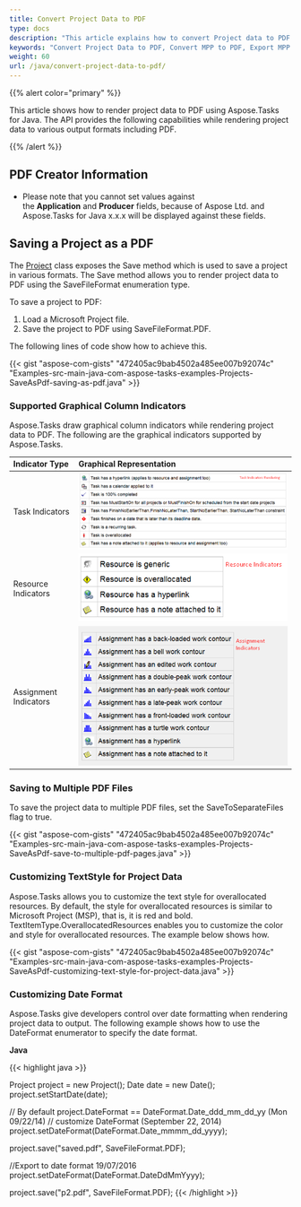 ```yaml
---
title: Convert Project Data to PDF
type: docs
description: "This article explains how to convert Project data to PDF using Aspose.Tasks for Java."
keywords: "Convert Project Data to PDF, Convert MPP to PDF, Export MPP Project to PDF, MPP to multiple PDF files, save project data to PDF, Save MPP as PDF, Aspose.Tasks for Java"
weight: 60
url: /java/convert-project-data-to-pdf/
---
```


{{% alert color="primary" %}} 

This article shows how to render project data to PDF using Aspose.Tasks for Java. The API provides the following capabilities while rendering project data to various output formats including PDF.

{{% /alert %}} 
## **PDF Creator Information**
- Please note that you cannot set values against the **Application** and **Producer** fields, because of Aspose Ltd. and Aspose.Tasks for Java x.x.x will be displayed against these fields.
## **Saving a Project as a PDF**
The [Project](https://apireference.aspose.com/tasks/java/com.aspose.tasks/project) class exposes the Save method which is used to save a project in various formats. The Save method allows you to render project data to PDF using the SaveFileFormat enumeration type.

To save a project to PDF:

1. Load a Microsoft Project file.
2. Save the project to PDF using SaveFileFormat.PDF.

The following lines of code show how to achieve this.

{{< gist "aspose-com-gists" "472405ac9bab4502a485ee007b92074c" "Examples-src-main-java-com-aspose-tasks-examples-Projects-SaveAsPdf-saving-as-pdf.java" >}}


### **Supported Graphical Column Indicators**
Aspose.Tasks draw graphical column indicators while rendering project data to PDF. The following are the graphical indicators supported by Aspose.Tasks.

|**Indicator Type**|**Graphical Representation**|
| :- | :- |
|Task Indicators|![todo:image_alt_text](convert-project-data-to-pdf_1.png)|
|Resource Indicators|![todo:image_alt_text](convert-project-data-to-pdf_2.png)|
|Assignment Indicators|![todo:image_alt_text](convert-project-data-to-pdf_3.png)|

### **Saving to Multiple PDF Files**
To save the project data to multiple PDF files, set the SaveToSeparateFiles flag to true.

{{< gist "aspose-com-gists" "472405ac9bab4502a485ee007b92074c" "Examples-src-main-java-com-aspose-tasks-examples-Projects-SaveAsPdf-save-to-multiple-pdf-pages.java" >}}


### **Customizing TextStyle for Project Data**
Aspose.Tasks allows you to customize the text style for overallocated resources. By default, the style for overallocated resources is similar to Microsoft Project (MSP), that is, it is red and bold. TextItemType.OverallocatedResources enables you to customize the color and style for overallocated resources. The example below shows how.

{{< gist "aspose-com-gists" "472405ac9bab4502a485ee007b92074c" "Examples-src-main-java-com-aspose-tasks-examples-Projects-SaveAsPdf-customizing-text-style-for-project-data.java" >}}


### **Customizing Date Format**
Aspose.Tasks give developers control over date formatting when rendering project data to output. The following example shows how to use the DateFormat enumerator to specify the date format.

**Java**

{{< highlight java >}}

 Project project = new Project();
 Date date = new Date();
 project.setStartDate(date);
 
 // By default project.DateFormat == DateFormat.Date_ddd_mm_dd_yy (Mon 09/22/14)
 // customize DateFormat (September 22, 2014)
 project.setDateFormat(DateFormat.Date_mmmm_dd_yyyy);
 
 project.save("saved.pdf", SaveFileFormat.PDF);
 
 //Export to date format 19/07/2016
 project.setDateFormat(DateFormat.DateDdMmYyyy);
 
 project.save("p2.pdf", SaveFileFormat.PDF);
{{< /highlight >}}
